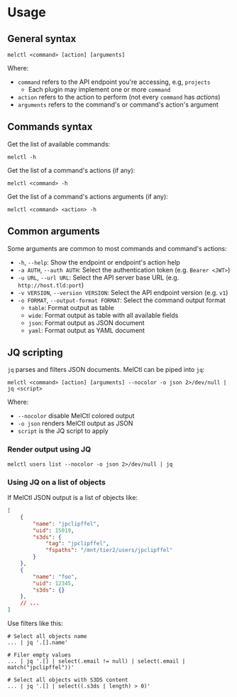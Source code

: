 <!-- vim: set ft=4 ts=Markdown -->

# Usage

## General syntax

```shell
melctl <command> [action] [arguments]
```

Where:

* `command` refers to the API endpoint you're accessing, e.g, `projects`
    * Each plugin may implement one or more `command`
* `action` refers to the action to perform (not every `command` has _actions_)
* `arguments` refers to the command's or command's action's argument

## Commands syntax

Get the list of available commands:

```shell
melctl -h
```

Get the list of a command's actions (if any):

```shell
melctl <command> -h
```

Get the list of a command's actions arguments (if any):

```shell
melctl <command> <action> -h
```

## Common arguments

Some arguments are common to most commands and command's actions:

* `-h`, `--help`: Show the endpoint or endpoint's action help
* `-a AUTH`, `--auth AUTH`: Select the authentication token (e.g. `Bearer <JWT>`)
* `-u URL`, `--url URL`: Select the API server base URL (e.g. `http://host.tld:port`)
* `-v VERSION`, `--version VERSION`: Select the API endpoint version (e.g. `v1`)
* `-o FORMAT`, `--output-format FORMAT`: Select the command output format
    * `table`: Format output as table
    * `wide`: Format output as table with all available fields
    * `json`: Format output as JSON document
    * `yaml`: Format output as YAML document

## JQ scripting

`jq` parses and filters JSON documents. MelCtl can be piped into `jq`:

```shell
melctl <command> [action] [arguments] --nocolor -o json 2>/dev/null | jq <script>
```

Where:

* `--nocolor` disable MelCtl colored output
* `-o json` renders MelCtl output as JSON
* `script` is the JQ script to apply

### Render output using JQ

```shell
melctl users list --nocolor -o json 2>/dev/null | jq 
```

### Using JQ on a list of objects

If MelCtl JSON output is a list of objects like:

```json
[
    {
        "name": "jpclipffel",
        "uid": 15019,
        "s3ds": {
            "tag": "jpclipffel",
            "fspaths": "/mnt/tier2/users/jpclipffel"
        }
    },
    {
        "name": "foo",
        "uid": 12345,
        "s3ds": {}
    },
    // ...
]
```

Use filters like this:

```shell
# Select all objects name
... | jq '.[].name'

# Filer empty values
... | jq '.[] | select(.email != null) | select(.email | match("jpclipffel"))'

# Select all objects with S3DS content
... | jq '.[] | select((.s3ds | length) > 0)'
```
